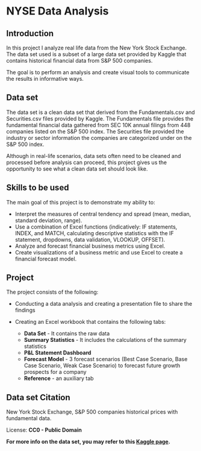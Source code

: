 # NYSE Data Analysis

## Introduction

In this project I analyze real life data from the New York Stock Exchange. The data set used is a subset of a large data set provided by Kaggle that contains historical financial data from S&P 500 companies. 

The goal is to perform an analysis and create visual tools to communicate the results in informative ways.


## <b>Data set</b><br>

The data set is a clean data set that derived from the Fundamentals.csv and Securities.csv files provided by Kaggle. The Fundamentals file provides the fundamental financial data gathered from SEC 10K annual filings from 448 companies listed on the S&P 500 index. The Securities file provided the industry or sector information the companies are categorized under on the S&P 500 index.

Although in real-life scenarios, data sets often need to be cleaned and processed before analysis can proceed, this project gives us the opportunity to see what a clean data set should look like.


## <b>Skills to be used</b><br>

The main goal of this project is to demonstrate my ability to:

* Interpret the measures of central tendency and spread (mean, median, standard deviation, range).
* Use a combination of Excel functions (indicatively: IF statements, INDEX, and MATCH, calculating descriptive statistics with the IF statement, dropdowns, data validation, VLOOKUP, OFFSET).
* Analyze and forecast financial business metrics using Excel.
* Create visualizations of a business metric and use Excel to create a financial forecast model.


## <b>Project</b><br>

The project consists of the following:<br>

* Conducting a data analysis and creating a presentation file to share the findings

* Creating an Excel workbook that contains the following tabs:
  * **Data Set** - It contains the raw data
  * **Summary Statistics** - It includes the calculations of the summary statistics
  * **P&L Statement Dashboard**
  * **Forecast Model** - 3 forecast scenarios (Best Case Scenario, Base Case Scenario, Weak Case Scenario) to forecast future growth prospects for a company
  * **Reference** - an auxiliary tab


## <b>Data set Citation</b><br>

New York Stock Exchange, S&P 500 companies historical prices with fundamental data.

License: <b>CC0 - Public Domain<b>

For more info on the data set, you may refer to this [Kaggle page](https://www.kaggle.com/datasets/dgawlik/nyse).

